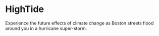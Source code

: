 # HighTide
Experience the future effects of climate change as Boston streets flood around you in a hurricane super-storm. 

